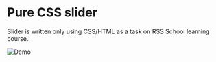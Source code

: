 # Pure CSS slider

Slider is written only using CSS/HTML as a task on RSS School learning course.

![Demo](demo.png)
